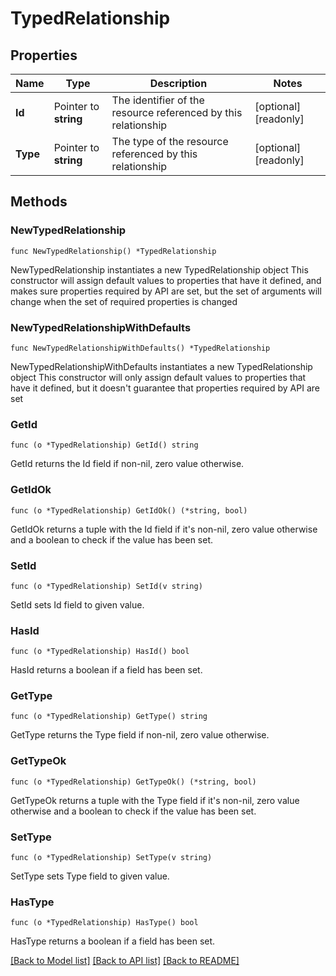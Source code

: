 # TypedRelationship

## Properties

Name | Type | Description | Notes
------------ | ------------- | ------------- | -------------
**Id** | Pointer to **string** | The identifier of the resource referenced by this relationship | [optional] [readonly] 
**Type** | Pointer to **string** | The type of the resource referenced by this relationship | [optional] [readonly] 

## Methods

### NewTypedRelationship

`func NewTypedRelationship() *TypedRelationship`

NewTypedRelationship instantiates a new TypedRelationship object
This constructor will assign default values to properties that have it defined,
and makes sure properties required by API are set, but the set of arguments
will change when the set of required properties is changed

### NewTypedRelationshipWithDefaults

`func NewTypedRelationshipWithDefaults() *TypedRelationship`

NewTypedRelationshipWithDefaults instantiates a new TypedRelationship object
This constructor will only assign default values to properties that have it defined,
but it doesn't guarantee that properties required by API are set

### GetId

`func (o *TypedRelationship) GetId() string`

GetId returns the Id field if non-nil, zero value otherwise.

### GetIdOk

`func (o *TypedRelationship) GetIdOk() (*string, bool)`

GetIdOk returns a tuple with the Id field if it's non-nil, zero value otherwise
and a boolean to check if the value has been set.

### SetId

`func (o *TypedRelationship) SetId(v string)`

SetId sets Id field to given value.

### HasId

`func (o *TypedRelationship) HasId() bool`

HasId returns a boolean if a field has been set.

### GetType

`func (o *TypedRelationship) GetType() string`

GetType returns the Type field if non-nil, zero value otherwise.

### GetTypeOk

`func (o *TypedRelationship) GetTypeOk() (*string, bool)`

GetTypeOk returns a tuple with the Type field if it's non-nil, zero value otherwise
and a boolean to check if the value has been set.

### SetType

`func (o *TypedRelationship) SetType(v string)`

SetType sets Type field to given value.

### HasType

`func (o *TypedRelationship) HasType() bool`

HasType returns a boolean if a field has been set.


[[Back to Model list]](../README.md#documentation-for-models) [[Back to API list]](../README.md#documentation-for-api-endpoints) [[Back to README]](../README.md)


